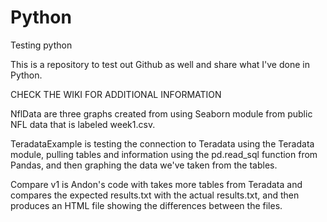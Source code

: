 # Python
Testing python

This is a repository to test out Github as well and share what I've done in Python.

CHECK THE WIKI FOR ADDITIONAL INFORMATION

NflData are three graphs created from using Seaborn module from public NFL data that is labeled week1.csv.

TeradataExample is testing the connection to Teradata using the Teradata module, pulling tables and information
using the pd.read_sql function from Pandas, and then graphing the data we've taken from the tables.

Compare v1 is Andon's code with takes more tables from Teradata and compares the expected results.txt with the actual results.txt, and 
then produces an HTML file showing the differences between the files.
